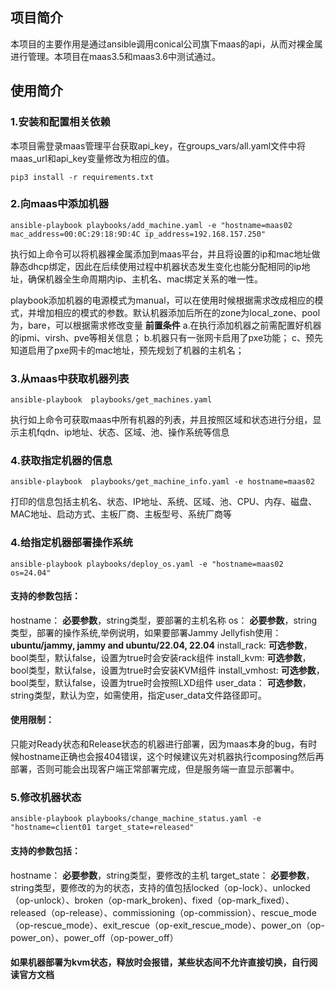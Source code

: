 ## 项目简介
本项目的主要作用是通过ansible调用conical公司旗下maas的api，从而对裸金属进行管理。本项目在maas3.5和maas3.6中测试通过。

## 使用简介
### 1.安装和配置相关依赖
本项目需登录maas管理平台获取api_key，在groups_vars/all.yaml文件中将maas_url和api_key变量修改为相应的值。
```shell
pip3 install -r requirements.txt
```

### 2.向maas中添加机器
```shell
ansible-playbook playbooks/add_machine.yaml -e "hostname=maas02 mac_address=00:0C:29:18:9D:4C ip_address=192.168.157.250"
```
执行如上命令可以将机器裸金属添加到maas平台，并且将设置的ip和mac地址做静态dhcp绑定，因此在后续使用过程中机器状态发生变化也能分配相同的ip地址，确保机器全生命周期内ip、主机名、mac绑定关系的唯一性。

playbook添加机器的电源模式为manual，可以在使用时候根据需求改成相应的模式，并增加相应的模式的参数。默认机器添加后所在的zone为local_zone、pool为，bare，可以根据需求修改变量
**前置条件**
a.在执行添加机器之前需配置好机器的ipmi、virsh、pve等相关信息；
b.机器只有一张网卡启用了pxe功能；
c、预先知道启用了pxe网卡的mac地址，预先规划了机器的主机名；

### 3.从maas中获取机器列表
```shell
ansible-playbook  playbooks/get_machines.yaml
```
执行如上命令可获取maas中所有机器的列表，并且按照区域和状态进行分组，显示主机fqdn、ip地址、状态、区域、池、操作系统等信息

### 4.获取指定机器的信息
```shell
ansible-playbook  playbooks/get_machine_info.yaml -e hostname=maas02
```
打印的信息包括主机名、状态、IP地址、系统、区域、池、CPU、内存、磁盘、MAC地址、启动方式、主板厂商、主板型号、系统厂商等



### 4.给指定机器部署操作系统
```shell
ansible-playbook playbooks/deploy_os.yaml -e "hostname=maas02 os=24.04"
```
#### 支持的参数包括：
hostname：       **必要参数**，string类型，要部署的主机名称
os：             **必要参数**，string类型，部署的操作系统,举例说明，如果要部署Jammy Jellyfish使用：**ubuntu/jammy, jammy and ubuntu/22.04, 22.04**
install_rack:   **可选参数**，bool类型，默认false，设置为true时会安装rack组件
install_kvm:    **可选参数**，bool类型，默认false，设置为true时会安装KVM组件
install_vmhost: **可选参数**，bool类型，默认false，设置为true时会按照LXD组件
user_data：      **可选参数**，string类型，默认为空，如需使用，指定user_data文件路径即可。
#### 使用限制：
只能对Ready状态和Release状态的机器进行部署，因为maas本身的bug，有时候hostname正确也会报404错误，这个时候建议先对机器执行composing然后再部署，否则可能会出现客户端正常部署完成，但是服务端一直显示部署中。

### 5.修改机器状态
```shell
ansible-playbook playbooks/change_machine_status.yaml -e "hostname=client01 target_state=released"
```

#### 支持的参数包括：
hostname：       **必要参数**，string类型，要修改的主机
target_state：   **必要参数**，string类型，要修改的为的状态，支持的值包括locked（op-lock）、unlocked（op-unlock）、broken（op-mark_broken)、fixed（op-mark_fixed）、 released（op-release）、commissioning（op-commission）、rescue_mode（op-rescue_mode）、exit_rescue（op-exit_rescue_mode）、power_on（op-power_on）、power_off（op-power_off）

#### 如果机器部署为kvm状态，释放时会报错，某些状态间不允许直接切换，自行阅读官方文档